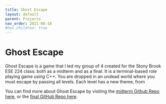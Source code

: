 ```yaml
---
title: Ghost Escape
layout: default
parent: Projects
nav_order: 2021-08-18
#has_children: true
---
```



# Ghost Escape

Ghost Escape is a game that I led my group of 4 created for the Stony Brook ESE 224 class: both as a midterm and as a final. It is a terminal-based role playing game using C++. You are dropped in an undead world where you must escape by passing all levels. Each level has a new theme, from 

You can find more about Ghost Escape by visiting the [midterm Github Repo here](https://github.com/Kyleh2420/ESE224-MidtermProject), or the [final GitHub Repo here](https://github.com/Kyleh2420/ESE224-FinalProject).
